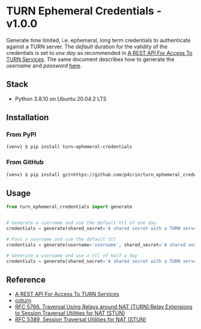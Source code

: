 # TURN Ephemeral Credentials - v1.0.0

Generate time limited, i.e. ephemeral, long term credentials to authenticate against a TURN server. The _default_ duration for the validity of the credentials is set to _one day_ as recommended in [A REST API For Access To TURN Services](https://datatracker.ietf.org/doc/html/draft-uberti-behave-turn-rest-00#section-2.1:~:text=ttl%3A%20the%20duration%20for%20which%20the%20username%20and%20password%20are%20valid%2C%0A%20%20%20%20%20%20in%20seconds.%20%20A%20value%20of%20one%20day%20(86400%20seconds)%20is%20recommended). The same document describes how to generate the _username_ and _password_ [here](https://datatracker.ietf.org/doc/html/draft-uberti-behave-turn-rest-00#section-2.1:~:text=username%3A%20the%20TURN,algorithm%0A%20%20%20%20%20%20and%20secret.).

## Stack

- Python 3.8.10 on Ubuntu 20.04.2 LTS

## Installation

### From PyPI

```bash
(venv) $ pip install turn-ephemeral-credentials
```

### From GitHub

```bash
(venv) $ pip install git+https://github.com/p4irin/turn_ephemeral_credentials.git
```

## Usage

```python
from turn_ephemeral_credentials import generate


# Generate a username and use the default ttl of one day
credentials = generate(shared_secret='A shared secret with a TURN server')

# Pass a username and use the default ttl
credentials = generate(username='username', shared_secret='A shared secret with a TURN server')

# Generate a username and use a ttl of half a day
credentials = generate(shared_secret='A shared secret with a TURN server', ttl=43200)
```

## Reference

- [A REST API For Access To TURN Services](https://datatracker.ietf.org/doc/html/draft-uberti-behave-turn-rest-00#section-2.1)
- [coturn](https://github.com/coturn/coturn)
- [RFC 5766. Traversal Using Relays around NAT (TURN):Relay Extensions to Session Traversal Utilities for NAT (STUN)](https://datatracker.ietf.org/doc/html/rfc5766)
- [RFC 5389, Session Traversal Utilities for NAT (STUN)](https://datatracker.ietf.org/doc/html/rfc5389#section-10.2)